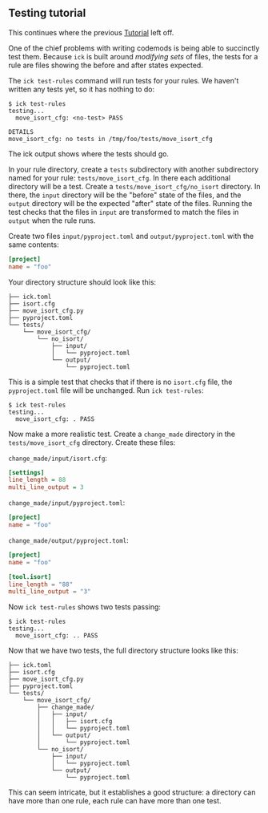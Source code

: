 <!-- splitme -->

## Testing tutorial

This continues where the previous [Tutorial](tutorial.html) left off.

One of the chief problems with writing codemods is being able to succinctly test
them.  Because `ick` is built around *modifying* *sets* of files, the tests for
a rule are files showing the before and after states expected.

The `ick test-rules` command will run tests for your rules.  We haven't written
any tests yet, so it has nothing to do:

<!-- [[[cog show_cmd("ick test-rules") ]]] -->
```console
$ ick test-rules
testing...
  move_isort_cfg: <no-test> PASS

DETAILS
move_isort_cfg: no tests in /tmp/foo/tests/move_isort_cfg

```
<!-- [[[end]]] (sum: f7Oez2GCKL) -->

The ick output shows where the tests should go.

In your rule directory, create a `tests` subdirectory with another subdirectory
named for your rule: `tests/move_isort_cfg`.  In there each additional directory
will be a test.  Create a `tests/move_isort_cfg/no_isort` directory.  In there,
the `input` directory will be the "before" state of the files, and the `output`
directory will be the expected "after" state of the files.  Running the test
checks that the files in `input` are transformed to match the files in `output`
when the rule runs.

Create two files `input/pyproject.toml` and `output/pyproject.toml` with the same
contents:

<!-- [[[cog show_file("tests/move_isort_cfg/no_isort/input/pyproject.toml") ]]] -->
```toml
[project]
name = "foo"
```
<!-- [[[end]]] (sum: cl1LTCokhc) -->


<!-- [[[cog copy_tree("tests/move_isort_cfg/no_isort") ]]] -->
<!-- [[[end]]] (sum: 1B2M2Y8Asg) -->

Your directory structure should look like this:

<!-- [[[cog show_tree(".") ]]]-->
```console
├── ick.toml
├── isort.cfg
├── move_isort_cfg.py
├── pyproject.toml
└── tests/
    └── move_isort_cfg/
        └── no_isort/
            ├── input/
            │   └── pyproject.toml
            └── output/
                └── pyproject.toml
```
<!-- [[[end]]] (sum: O+MN8yIAFo) -->

This is a simple test that checks that if there is no `isort.cfg` file, the
`pyproject.toml` file will be unchanged.  Run `ick test-rules`:

<!-- [[[cog show_cmd("ick test-rules") ]]] -->
```console
$ ick test-rules
testing...
  move_isort_cfg: . PASS
```
<!-- [[[end]]] (sum: OyKYc1mCka) -->

Now make a more realistic test. Create a `change_made` directory in the
`tests/move_isort_cfg` directory. Create these files:

`change_made/input/isort.cfg`:
<!-- [[[cog show_file("tests/move_isort_cfg/change_made/input/isort.cfg") ]]] -->
```ini
[settings]
line_length = 88
multi_line_output = 3
```
<!-- [[[end]]] (sum: CXcy2s50F3) -->

`change_made/input/pyproject.toml`:
<!-- [[[cog show_file("tests/move_isort_cfg/change_made/input/pyproject.toml") ]]] -->
```toml
[project]
name = "foo"
```
<!-- [[[end]]] (sum: cl1LTCokhc) -->

`change_made/output/pyproject.toml`:
<!-- [[[cog show_file("tests/move_isort_cfg/change_made/output/pyproject.toml") ]]] -->
```toml
[project]
name = "foo"

[tool.isort]
line_length = "88"
multi_line_output = "3"
```
<!-- [[[end]]] (sum: axp71Iu8bP) -->

<!-- [[[cog copy_tree("tests/move_isort_cfg/change_made") ]]] -->
<!-- [[[end]]] (sum: 1B2M2Y8Asg) -->

Now `ick test-rules` shows two tests passing:

<!-- [[[cog show_cmd("ick test-rules") ]]] -->
```console
$ ick test-rules
testing...
  move_isort_cfg: .. PASS
```
<!-- [[[end]]] (sum: 0QwW4JWipi) -->

Now that we have two tests, the full directory structure looks like this:

<!-- [[[cog show_tree(".") ]]]-->
```console
├── ick.toml
├── isort.cfg
├── move_isort_cfg.py
├── pyproject.toml
└── tests/
    └── move_isort_cfg/
        ├── change_made/
        │   ├── input/
        │   │   ├── isort.cfg
        │   │   └── pyproject.toml
        │   └── output/
        │       └── pyproject.toml
        └── no_isort/
            ├── input/
            │   └── pyproject.toml
            └── output/
                └── pyproject.toml
```
<!-- [[[end]]] (sum: 2OFdcYcxz6) -->

This can seem intricate, but it establishes a good structure: a directory can
have more than one rule, each rule can have more than one test.
